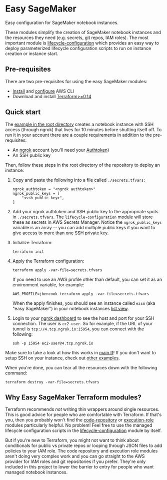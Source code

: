 # Easy SageMaker

Easy configuration for SageMaker notebook instances.

These modules simplify the creation of SageMaker notebook instances and the resources they need (e.g. secrets, git repos, IAM roles). The most important module is [lifecycle-configuration](https://github.com/jbencook/terraform-aws-easy-sagemaker/tree/main/modules/lifecycle-configuration) which provides an easy way to deploy parameterized lifecycle configuration scripts to run on instance creation or instance start.

## Pre-requisites

There are two pre-requisites for using the easy SageMaker modules:

* [Install](https://docs.aws.amazon.com/cli/latest/userguide/install-cliv2.html) and [configure](https://docs.aws.amazon.com/cli/latest/userguide/cli-configure-quickstart.html) AWS CLI
* Download and install [Terraform>=0.14](https://www.terraform.io/downloads.html)

## Quick start

The [example in the root directory](https://github.com/jbencook/terraform-aws-easy-sagemaker/blob/main/main.tf) creates a notebook instance with SSH access (through ngrok) that lives for 10 minutes before shutting itself off. To run it in your account there are a couple requirements in addition to the pre-requisites:

* An [ngrok](https://ngrok.com/) account (you'll need your [Authtoken](https://dashboard.ngrok.com/auth/your-authtoken))
* An SSH public key

Then, follow these steps in the root directory of the repository to deploy an instance:

1. Copy and paste the following into a file called `./secrets.tfvars`:

    ```
    ngrok_authtoken = "<ngrok authtoken>"
    ngrok_public_keys = [
        "<ssh public key>",
    ]
    ```
2. Add your ngrok authtoken and SSH public key to the appropriate spots in `./secrets.tfvars`. The `lifecycle-configuration` module  will store these as secrets in AWS Secrets Manager. Notice the `ngrok_public_keys` variable is an array -- you can add multiple public keys if you want to give access to more than one SSH private key.
3. Initialize Terraform:

    ```
    terraform init
    ```
4. Apply the Terraform configuration:

    ```
    terraform apply -var-file=secrets.tfvars
    ```

    If you need to use an AWS profile other than default, you can set it as an environment variable, for example:

    ```
    AWS_PROFILE=jbencook terraform apply -var-file=secrets.tfvars
    ```

    When the apply finishes, you should see an instance called `ezsm` (aka "easy SageMaker") in your notebook instances [list view](https://console.aws.amazon.com/sagemaker/home#/notebook-instances).
5. Login to your [ngrok dashboard](https://dashboard.ngrok.com/status/tunnels) to see the host and port for your SSH connection. The user is `ec2-user`. So for example, if the URL of your tunnel is `tcp://4.tcp.ngrok.io:15954`, you can connect with the following:

    ```
    ssh -p 15954 ec2-user@4.tcp.ngrok.io
    ```

Make sure to take a look at how this works in [main.tf](https://github.com/jbencook/terraform-aws-easy-sagemaker/blob/main/main.tf)! If you don't want to setup SSH on your instance, check out [other examples](https://github.com/jbencook/terraform-aws-easy-sagemaker/tree/main/examples).

When you're done, you can tear all the resources down with the following command:

```
terraform destroy -var-file=secrets.tfvars
```

## Why Easy SageMaker Terraform modules?

Terraform recommends _not_ writing thin wrappers around single resources. This is good advice for people who are comfortable with Terraform. If that's you, then you probably won't find the [code-repository](https://github.com/jbencook/terraform-aws-easy-sagemaker/tree/main/modules/code-repository/) or [execution-role](https://github.com/jbencook/terraform-aws-easy-sagemaker/tree/main/modules/execution-role/) modules particularly helpful. No problem! Feel free to use the managed lifecycle configuration scripts in the [lifecycle-configuration](https://github.com/jbencook/terraform-aws-easy-sagemaker/tree/main/modules/lifecycle-configuration/) module by itself.

But if you're new to Terraform, you might not want to think about conditionals for public vs private repos or looping through JSON files to add policies to your IAM role. The code repository and execution role modules aren't doing very complex work and you can go straight to the AWS provider for IAM roles and git repositories if you prefer. They're only included in this project to lower the barrier to entry for people who want managed notebook instances.
